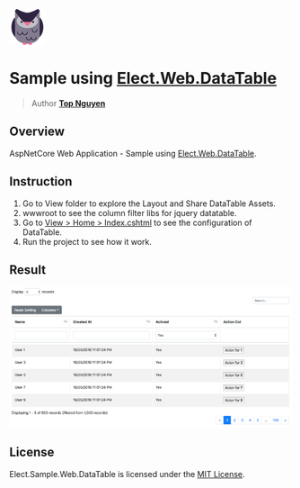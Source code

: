 ﻿![Logo](../../../Logo.png)
# Sample using [Elect.Web.DataTable](../../../src/Web/Elect.Web.DataTable/README.md)
> Author [**Top Nguyen**](http://topnguyen.com)

## Overview

AspNetCore Web Application - Sample using [Elect.Web.DataTable](../../../src/Web/Elect.Web.DataTable/README.md).

## Instruction

1. Go to View folder to explore the Layout and Share DataTable Assets.
2. wwwroot to see the column filter libs for jquery datatable.
3. Go to [View > Home > Index.cshtml](Views/Home/Index.cshtml) to see the configuration of DataTable.
4. Run the project to see how it work.

## Result
![Sample.png](Sample.png)

## License
Elect.Sample.Web.DataTable is licensed under the [MIT License](../../../LICENSE).